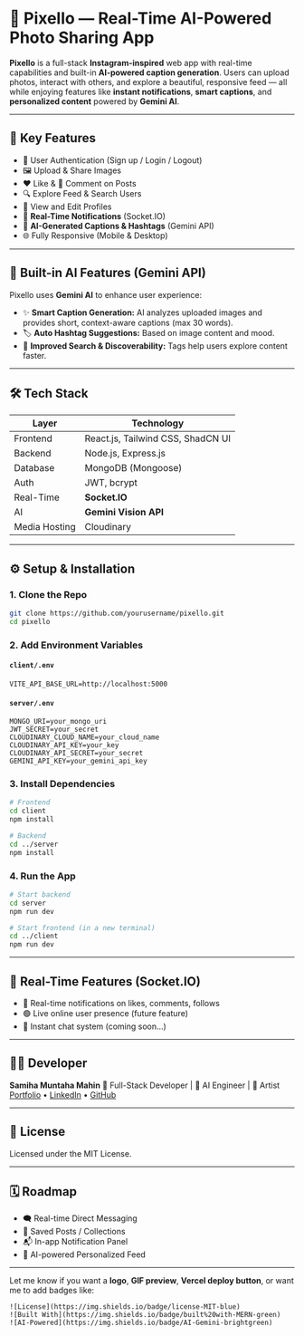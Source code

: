 

# 📸 Pixello — Real-Time AI-Powered Photo Sharing App

**Pixello** is a full-stack **Instagram-inspired** web app with real-time capabilities and built-in **AI-powered caption generation**. Users can upload photos, interact with others, and explore a beautiful, responsive feed — all while enjoying features like **instant notifications**, **smart captions**, and **personalized content** powered by **Gemini AI**.

---

## 🚀 Key Features

* 🔐 User Authentication (Sign up / Login / Logout)
* 🖼️ Upload & Share Images
* ❤️ Like & 💬 Comment on Posts
* 🔍 Explore Feed & Search Users
* 👤 View and Edit Profiles
* 🔔 **Real-Time Notifications** (Socket.IO)
* 🧠 **AI-Generated Captions & Hashtags** (Gemini API)
* 🌐 Fully Responsive (Mobile & Desktop)

---

## 🧠 Built-in AI Features (Gemini API)

Pixello uses **Gemini AI** to enhance user experience:

* ✨ **Smart Caption Generation:** AI analyzes uploaded images and provides short, context-aware captions (max 30 words).
* 🏷️ **Auto Hashtag Suggestions:** Based on image content and mood.
* 🔎 **Improved Search & Discoverability:** Tags help users explore content faster.

---

## 🛠️ Tech Stack

| Layer         | Technology                        |
| ------------- | --------------------------------- |
| Frontend      | React.js, Tailwind CSS, ShadCN UI |
| Backend       | Node.js, Express.js               |
| Database      | MongoDB (Mongoose)                |
| Auth          | JWT, bcrypt                       |
| Real-Time     | **Socket.IO**                     |
| AI            | **Gemini Vision API**             |
| Media Hosting | Cloudinary                        |

---


## ⚙️ Setup & Installation

### 1. Clone the Repo

```bash
git clone https://github.com/yourusername/pixello.git
cd pixello
```

### 2. Add Environment Variables

#### `client/.env`

```env
VITE_API_BASE_URL=http://localhost:5000
```

#### `server/.env`

```env
MONGO_URI=your_mongo_uri
JWT_SECRET=your_secret
CLOUDINARY_CLOUD_NAME=your_cloud_name
CLOUDINARY_API_KEY=your_key
CLOUDINARY_API_SECRET=your_secret
GEMINI_API_KEY=your_gemini_api_key
```

### 3. Install Dependencies

```bash
# Frontend
cd client
npm install

# Backend
cd ../server
npm install
```

### 4. Run the App

```bash
# Start backend
cd server
npm run dev

# Start frontend (in a new terminal)
cd ../client
npm run dev
```

---

## 📡 Real-Time Features (Socket.IO)

* 🔔 Real-time notifications on likes, comments, follows
* 🟢 Live online user presence (future feature)
* 💬 Instant chat system (coming soon...)

---

## 🧑‍💻 Developer

**Samiha Muntaha Mahin**
💼 Full-Stack Developer | 🧠 AI Engineer | 🎨 Artist
[Portfolio](#) • [LinkedIn](#) • [GitHub](#)

---

## 📄 License

Licensed under the MIT License.

---

## 🗓️ Roadmap

* 🗨️ Real-time Direct Messaging
* 📁 Saved Posts / Collections
* 📬 In-app Notification Panel
* 🧠 AI-powered Personalized Feed

---

Let me know if you want a **logo**, **GIF preview**, **Vercel deploy button**, or want me to add badges like:

```
![License](https://img.shields.io/badge/license-MIT-blue)
![Built With](https://img.shields.io/badge/built%20with-MERN-green)
![AI-Powered](https://img.shields.io/badge/AI-Gemini-brightgreen)
```

